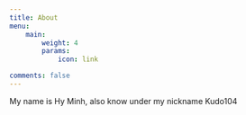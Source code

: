 ```yaml
---
title: About
menu:
    main: 
        weight: 4
        params:
            icon: link

comments: false
---
```


My name is Hy Minh, also know under my nickname Kudo104
